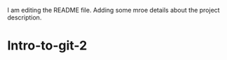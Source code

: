 I am editing the README file. Adding some mroe details about the project description.

# Intro-to-git-2
